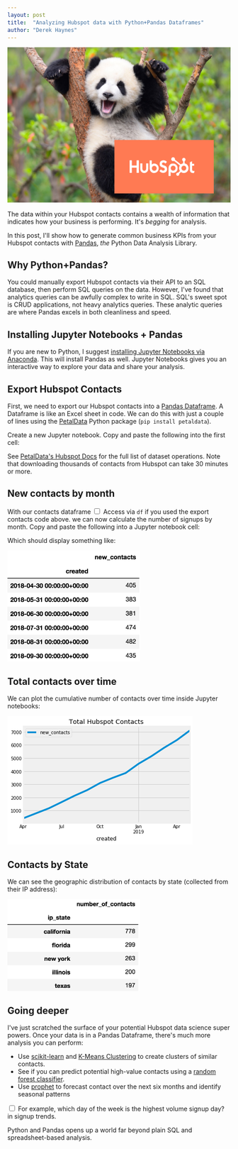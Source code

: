 ```yaml
---
layout: post
title:  "Analyzing Hubspot data with Python+Pandas Dataframes"
author: "Derek Haynes"
---
```


<img src="/images/blog/hubspot_pandas/hubspot_pandas.png"/>

The data within your Hubspot contacts contains a wealth of information that indicates how your business is performing. It's _begging_ for analysis.

In this post, I'll show how to generate common business KPIs from your Hubspot contacts with [Pandas](http://pandas.pydata.org/), _the_ Python Data Analysis Library.

## Why Python+Pandas?

You could manually export Hubspot contacts via their API to an SQL database, then perform SQL queries on the data. However, I've found that analytics queries can be awfully complex to write in SQL. SQL's sweet spot is CRUD applications, not heavy analytics queries. These analytic queries are where Pandas excels in both cleanliness and speed.

## Installing Jupyter Notebooks + Pandas

If you are new to Python, I suggest [installing Jupyter Notebooks via Anaconda](https://www.anaconda.com/distribution/). This will install Pandas as well. Jupyter Notebooks gives you an interactive way to explore your data and share your analysis.

## Export Hubspot Contacts

First, we need to export our Hubspot contacts into a [Pandas Dataframe](https://pandas.pydata.org/pandas-docs/stable/reference/api/pandas.DataFrame.html). A Dataframe is like an Excel sheet in code. We can do this with just a couple of lines using the [PetalData](https://petaldata.app) Python package (`pip install petaldata`).

Create a new Jupyter notebook. Copy and paste the following into the first cell:

<script src="https://gist.github.com/itsderek23/c04ae53e5a8561e578121ceaeae4bf13.js"></script>

See [PetalData's Hubspot Docs](https://petaldata.app/datasets/hubspot/) for the full list of dataset operations. Note that downloading thousands of contacts from Hubspot can take 30 minutes or more.

## New contacts by month

With our contacts dataframe<label for="df"
       class="margin-toggle sidenote-number">
</label>
<input type="checkbox"
       id="df"
       class="margin-toggle"/>
<span class="sidenote">Access via `df` if you used the export contacts code above.</span> we can now calculate the number of signups by month. Copy and paste the following into a Jupyter notebook cell:

<script src="https://gist.github.com/itsderek23/f48fc816f8b9c9c7699d19043569ec84.js"></script>

Which should display something like:

<img src="/images/blog/hubspot_pandas/hubspot_signups_table.png" style="max-width:300px"/>

## Total contacts over time

We can plot the cumulative number of contacts over time inside Jupyter notebooks:

<script src="https://gist.github.com/itsderek23/19ec8e267f68fa9cb09a63b6b421f113.js"></script>
<img src="/images/blog/hubspot_pandas/contacts_plot.png"/>

## Contacts by State

We can see the geographic distribution of contacts by state (collected from their IP address):

<script src="https://gist.github.com/itsderek23/b7546dfec4b57a66477831c1fd3d0ffb.js"></script>
<img src="/images/blog/hubspot_pandas/contacts_by_state.png" style="max-width:300px"/>

## Going deeper

I've just scratched the surface of your potential Hubspot data science super powers. Once your data is in a Pandas Dataframe, there's much more analysis you can perform:

* Use [scikit-learn](https://scikit-learn.org/stable/) and [K-Means Clustering](https://scikit-learn.org/stable/modules/generated/sklearn.cluster.KMeans.html) to create clusters of similar contacts.
* See if you can predict potential high-value contacts using a [random forest classifier](https://scikit-learn.org/stable/modules/generated/sklearn.ensemble.RandomForestClassifier.html).
* Use [prophet](https://facebook.github.io/prophet/docs/quick_start.html) to forecast contact over the next six months and identify seasonal patterns<label for="seasonal"
       class="margin-toggle sidenote-number">
</label>
<input type="checkbox"
       id="seasonal"
       class="margin-toggle"/>
<span class="sidenote">For example, which day of the week is the highest volume signup day?</span> in signup trends.

Python and Pandas opens up a world far beyond plain SQL and spreadsheet-based analysis.